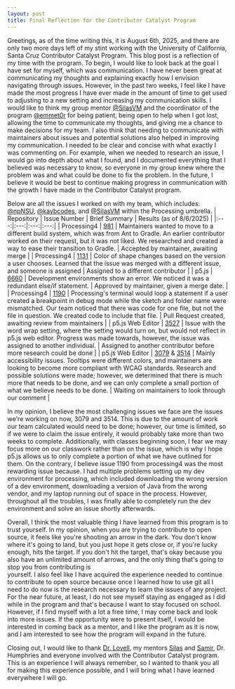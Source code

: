 ```yaml
---
layout: post
title: Final Reflection for the Contributor Catalyst Program
---
```


Greetings, as of the time writing this, it is August 6th, 2025, and there are only two more days left of my stint working with the University of California, 
Santa Cruz Contributor Catalyst Program. This blog post is a reflection of my time with the program. To begin, I would like to look back at the goal I have set 
for myself, which was communication. I have never been great at communicating my thoughts and explaining exactly how I envision navigating through issues.
However, in the past two weeks, I feel like I have made the most progress I have ever made in the amount of time to get used to adjusting to a new setting 
and increasing my communication skills. I would like to think my group mentor [@SilasVM](https://github.com/SilasVM) and the coordinator of the program 
[@emmet0r](https://github.com/emmet0r) for being patient, being open to help when I got lost, allowing the time to communicate my thoughts,
and giving me a chance to make decisions for my team. I also think that needing to communicate with maintainers about issues and potential solutions also helped in
improving my communication. I needed to be clear and concise with what exactly I was commenting on. For example, when we needed to research an issue, I would
go into depth about what I found, and I documented everything that I believed was necessary to know, so everyone in my group knew where the problem was and what 
could be done to fix the problem. In the future, I believe it would be best to continue making progress in communication with the growth I have made in the 
Contributor Catalyst program.

Below are all the issues I worked on with my team, which includes: [@npNSU](https://github.com/npNSU), [@kaybcodes](https://github.com/kaybcodes), and [@SilasVM](https://github.com/SilasVM) within the Processing umbrella.
| Repository | Issue Number | Brief Summary | Results (as of 8/6/2025) |
|:---:|:---:|:---:|:---:|
| Processing4 | [981](https://github.com/processing/processing4/issues/981) | Maintainers wanted to move to a different build system, which was from Ant to Gradle. An earlier contributor worked on their request, but it was not liked. We researched and created a way to ease their transition to Gradle. | Accepted by maintainer, awaiting merge |
| Processing4 | [1131](https://github.com/processing/processing4/issues/1131) | Color of shape changes based on the version a user chooses. Learned that the issue was merged with a different issue, and someone is assigned | Assigned to a different contributor |
| p5.js | [6660](https://github.com/processing/p5.js/issues/6660) | Development environments show an error. We noticed it was a redundant else/if statement. | Approved by maintainer, given a merge date. |
| Processing4 | [1190](https://github.com/processing/processing4/issues/1190) | Processing's terminal would loop a statement if a user created a breakpoint in debug mode while the sketch and folder name were mismatched. Our team noticed that there was code for one file, but not the file in question. We created code to include that file. | Pull Request created, awaiting review from maintainers |
| p5.js Web Editor | [3527](https://github.com/processing/p5.js-web-editor/issues/3527) | Issue with the word wrap setting, where the setting would turn on, but would not reflect in p5.js web editor. Progress was made towards, however, the issue was assigned to another individual. | Assigned to another contributor before more research could be done |
| p5.js Web Editor | [3079](https://github.com/processing/p5.js-web-editor/issues/3079) & [3514](https://github.com/processing/p5.js-web-editor/pull/3514) | Mainly accessibility issues. Tooltips were different colors, and maintainers are looking to become more compliant with WCAG standards. Research and possible solutions were made; however, we determined that there is much more that needs to be done, and we can only complete a small portion of what we believe needs to be done. | Waiting on maintainers to look through our comment |

In my opinion, I believe the most challenging issues we face are the issues we're working on now, 3079 and 3514. This is due to the amount of work our team 
calculated would need to be done; however, our time is limited, so if we were to claim the issue entirely, it would probably take more than two weeks to complete.
Additionally, with classes beginning soon, I fear we may focus more on our classwork rather than on the issue, which is why I hope p5.js allows us to only 
complete a portion of what we have outlined for them. On the contrary, I believe issue 1190 from processing4 was the most rewarding issue because. I had multiple 
problems setting up my dev environment for processing, which included downloading the wrong version of a dev environment, downloading a version of Java from 
the wrong vendor, and my laptop running out of space in the process. However, throughout all the troubles, I was finally able to completely run the dev
environment and solve an issue shortly afterwards.

Overall, I think the most valuable thing I have learned from this program is to trust yourself. In my opinion, when you are trying to contribute to open source,
it feels like you're shooting an arrow in the dark. You don't know where it's going to land, but you just hope it gets close or, if you're lucky enough, hits the 
target. If you don't hit the target, that's okay because you also have an unlimited amount of arrows, and the only thing that's going to stop you from contributing is  
yourself. I also feel like I have acquired the experience needed to continue to contribute to open source because once I learned how to use git all I need to do
now is the research necessary to learn the issues of any project. For the near future, at least, I do not see myself staying as engaged as I did while in the program
and that's because I want to stay focused on school. However, if I find myself with a lot a free time, I may come back and look into more issues.
If the opportunity were to present itself, I would be interested in coming back as a mentor, and I like the program as it is now, and I am interested to see 
how the program will expand in the future.

Closing out, I would like to thank [Dr. Lovell](https://www.linkedin.com/in/emilymarielovell/), my mentors [Silas](https://www.linkedin.com/in/silas-morgan-87086420b/) and [Samir](https://www.linkedin.com/in/vertexshader/),
Dr. Humphries and everyone involved with the Contributor Catalyst program. This is an experience I will always remember, so I wanted to thank you all 
for making this experience possible, and I will bring what I have learned everywhere I will go.
